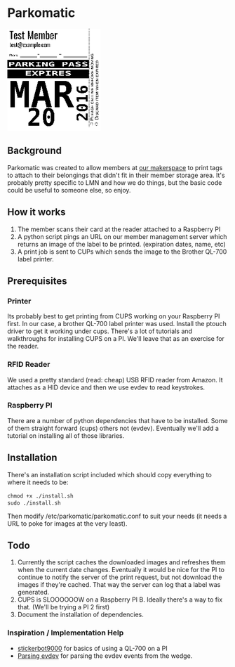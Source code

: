 # Parkomatic
![alt text](https://github.com/wreality/parkomatic/raw/master/pass-example-small.png "Example Parking Pass")

## Background
Parkomatic was created to allow members at [our makerspace](https://www.lansingmakersnetwork.org) to print tags to attach to their belongings that didn't fit in their member storage area.   It's probably pretty specific to LMN and how we do things, but the basic code could be useful to someone else, so enjoy.

## How it works

1. The member scans their card at the reader attached to a Raspberry PI
2. A python script pings an URL on our member management server which returns an image of the label to be printed. (expiration dates, name, etc)
3. A print job is sent to CUPs which sends the image to the Brother QL-700 label printer.

## Prerequisites
### Printer
Its probably best to get printing from CUPS working on your Raspberry PI first.  In our case, a brother QL-700 label printer was used.  Install the ptouch driver to get it working under cups. There's a lot of tutorials and walkthroughs for installing CUPS on a PI.  We'll leave that as an exercise for the reader.

### RFID Reader
We used a pretty standard (read: cheap) USB RFID reader from Amazon.  It attaches as a HID device and then we use evdev to read keystrokes.

### Raspberry PI
There are a number of python dependencies that have to be installed.  Some of them straight forward (cups) others not (evdev).  Eventually we'll add a tutorial on installing all of those libraries.

## Installation
There's an installation script included which should copy everything to where it needs to be:
```
chmod +x ./install.sh 
sudo ./install.sh
```

Then modify /etc/parkomatic/parkomatic.conf to suit your needs (it needs a URL to poke for images at the very least).
## Todo

1. Currently the script caches the downloaded images and refreshes them when the current date changes.  Eventually it would be nice for the PI to continue to notify the server of the print request, but not download the images if they're cached.  That way the server can log that a label was generated.
2. CUPS is SLOOOOOOW on a Raspberry PI B.  Ideally there's a way to fix that. (We'll be trying a PI 2 first)
3. Document the installation of dependencies.

### Inspiration / Implementation Help

 * [stickerbot9000](https://github.com/Denhac/Stickerbot9000) for basics of using a QL-700 on a PI
 * [Parsing evdev](https://gist.github.com/oliversalzburg/5111996) for parsing the evdev events from the wedge.
 
